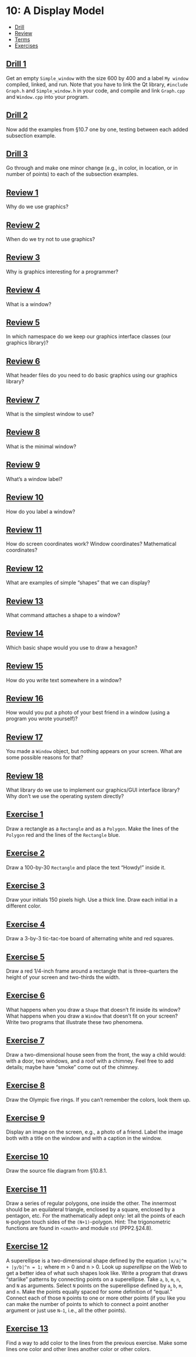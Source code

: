 # 10: A Display Model

- [Drill](#drill-1)
- [Review](#review-1)
- [Terms](terms.txt)
- [Exercises](#exercise-1)

## [Drill 1](drill/01)
Get an empty `Simple_window` with the size 600 by 400 and a label `My window` compiled, linked, and run. Note that you have to link the Qt library, `#include Graph.h` and `Simple_window.h` in your code, and compile and link `Graph.cpp` and `Window.cpp` into your program.

## [Drill 2](drill/02)
Now add the examples from §10.7 one by one, testing between each added subsection example.

## [Drill 3](drill/03)
Go through and make one minor change (e.g., in color, in location, or in number of points) to each of the subsection examples.


## [Review 1](review/01.txt)
Why do we use graphics?

## [Review 2](review/02.txt)
When do we try not to use graphics?

## [Review 3](review/03.txt)
Why is graphics interesting for a programmer?

## [Review 4](review/04.txt)
What is a window?

## [Review 5](review/05.txt)
In which namespace do we keep our graphics interface classes (our graphics library)?

## [Review 6](review/06.txt)
What header files do you need to do basic graphics using our graphics library?

## [Review 7](review/07.txt)
What is the simplest window to use?

## [Review 8](review/08.txt)
What is the minimal window?

## [Review 9](review/09.txt)
What’s a window label?

## [Review 10](review/10.txt)
How do you label a window?

## [Review 11](review/11.txt)
How do screen coordinates work? Window coordinates? Mathematical coordinates?

## [Review 12](review/12.txt)
What are examples of simple “shapes” that we can display?

## [Review 13](review/13.txt)
What command attaches a shape to a window?

## [Review 14](review/14.txt)
Which basic shape would you use to draw a hexagon?

## [Review 15](review/15.txt)
How do you write text somewhere in a window?

## [Review 16](review/16.txt)
How would you put a photo of your best friend in a window (using a program you wrote yourself)?

## [Review 17](review/17.txt)
You made a `Window` object, but nothing appears on your screen. What are some possible reasons for that?

## [Review 18](review/18.txt)
What library do we use to implement our graphics/GUI interface library? Why don’t we use the operating system directly?


## [Exercise 1](exercises/01)
Draw a rectangle as a `Rectangle` and as a `Polygon`. Make the lines of the `Polygon` red and the lines of the `Rectangle` blue.

## [Exercise 2](exercises/02)
Draw a 100-by-30 `Rectangle` and place the text “Howdy!” inside it.

## [Exercise 3](exercises/03)
Draw your initials 150 pixels high. Use a thick line. Draw each initial in a different color.

## [Exercise 4](exercises/04)
Draw a 3-by-3 tic-tac-toe board of alternating white and red squares.

## [Exercise 5](exercises/05)
Draw a red 1/4-inch frame around a rectangle that is three-quarters the height of your screen and two-thirds the width.

## [Exercise 6](exercises/06)
What happens when you draw a `Shape` that doesn’t fit inside its window? What happens when you draw a `Window` that doesn’t fit on your screen? Write two programs that illustrate these two phenomena.

## [Exercise 7](exercises/07)
Draw a two-dimensional house seen from the front, the way a child would: with a door, two windows, and a roof with a chimney. Feel free to add details; maybe have “smoke” come out of the chimney.

## [Exercise 8](exercises/08)
Draw the Olympic five rings. If you can’t remember the colors, look them up.

## [Exercise 9](exercises/09)
Display an image on the screen, e.g., a photo of a friend. Label the image both with a title on the window and with a caption in the window.

## [Exercise 10](exercises/10)
Draw the source file diagram from §10.8.1.

## [Exercise 11](exercises/11)
Draw a series of regular polygons, one inside the other. The innermost should be an equilateral triangle, enclosed by a square, enclosed by a pentagon, etc. For the mathematically adept only: let all the points of each `N`-polygon touch sides of the `(N+1)`-polygon. Hint: The trigonometric functions are found in `<cmath>` and module `std` (PPP2.§24.8).

## [Exercise 12](exercises/12)
A superellipse is a two-dimensional shape defined by the equation `|x/a|^m + |y/b|^n = 1;` where m > 0 and n > 0.
Look up _superellipse_ on the Web to get a better idea of what such shapes look like. Write a program that draws “starlike” patterns by connecting points on a superellipse. Take `a`, `b`, `m`, `n`, and `N` as arguments. Select `N` points on the superellipse defined by `a`, `b`, `m`, and `n`. Make the points equally spaced for some definition of “equal.” Connect each of those `N` points to one or more other points (if you like you can make the number of points to which to connect a point another argument or just use `N–1`, i.e., all the other points).

## [Exercise 13](exercises/13)
Find a way to add color to the lines from the previous exercise. Make some lines one color and other lines another color or other colors.
